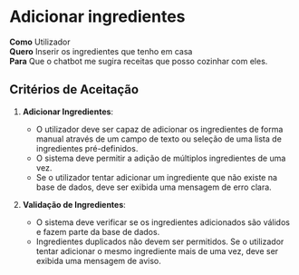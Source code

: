 # Adicionar ingredientes
**Como**  Utilizador  
**Quero**  Inserir os ingredientes que tenho em casa  
**Para**  Que o chatbot me sugira receitas que posso cozinhar com eles.

## Critérios de Aceitação
1. **Adicionar Ingredientes**:
   - O utilizador deve ser capaz de adicionar os ingredientes de forma manual através de um campo de texto ou seleção de uma lista de ingredientes pré-definidos.
   - O sistema deve permitir a adição de múltiplos ingredientes de uma vez.
   - Se o utilizador tentar adicionar um ingrediente que não existe na base de dados, deve ser exibida uma mensagem de erro clara.

2. **Validação de Ingredientes**:
   - O sistema deve verificar se os ingredientes adicionados são válidos e fazem parte da base de dados.
   - Ingredientes duplicados não devem ser permitidos. Se o utilizador tentar adicionar o mesmo ingrediente mais de uma vez, deve ser exibida uma mensagem de aviso.
